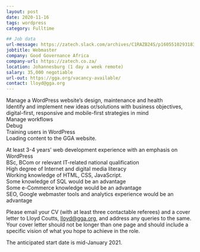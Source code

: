 ```yaml
---
layout: post
date: 2020-11-16
tags: wordpress
category: Fulltime

## Job data
url-message: https://zatech.slack.com/archives/C1RAZB24S/p1605510293183100
jobtitle: Webmaster
company: Good Governance Africa
company-url: https://zatech.co.za/
location: Johannesburg (1 day a week remote)
salary: 35,000 negotiable
url-out: https://gga.org/vacancy-available/
contact: lloyd@gga.org
---
```


Manage a WordPress website’s design, maintenance and health  
Identify and implement new ideas or/solutions with business objectives, digital-first, responsive and mobile-first strategies in mind  
Manage workflows  
Debug  
Training users in WordPress  
Loading content to the GGA website.  

At least 3-4 years’ web development experience with an emphasis on WordPress  
BSc, BCom or relevant IT-related national qualification  
High degree of Internet and digital media literacy  
Working knowledge of HTML, CSS, JavaScript.  
Some knowledge of SQL would be an advantage  
Some e-Commerce knowledge would be an advantage  
SEO, Google webmaster tools and analytics experience would be an advantage  

Please email your CV (with at least three contactable referees) and a cover letter to Lloyd Coutts, lloyd@gga.org, and address any queries to the same. Your cover letter should not be longer than one page and should include a specific vision of what you hope to achieve in the role.

The anticipated start date is mid-January 2021.
